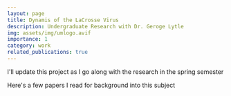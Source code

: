 ```yaml
---
layout: page
title: Dynamis of the LaCrosse Virus
description: Undergraduate Research with Dr. Geroge Lytle
img: assets/img/umlogo.avif
importance: 1
category: work
related_publications: true
---
```


I'll update this project as I go along with the research in the spring semester

Here's a few papers I read for background into this subject


